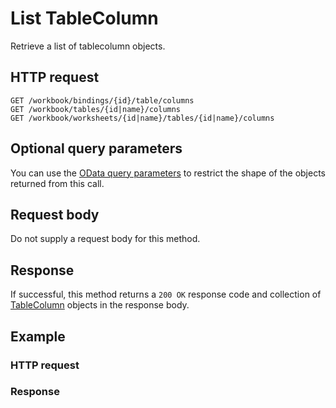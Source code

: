 # List TableColumn

Retrieve a list of tablecolumn objects.
## HTTP request
```http
GET /workbook/bindings/{id}/table/columns
GET /workbook/tables/{id|name}/columns
GET /workbook/worksheets/{id|name}/tables/{id|name}/columns
```

## Optional query parameters
You can use the [OData query parameters](odata-optional-query-parameters.md) to restrict the shape of the objects returned from this call.
## Request body
Do not supply a request body for this method.
## Response
If successful, this method returns a `200 OK` response code and collection of [TableColumn](../resources/tablecolumn.md) objects in the response body.
## Example
### HTTP request
### Response
